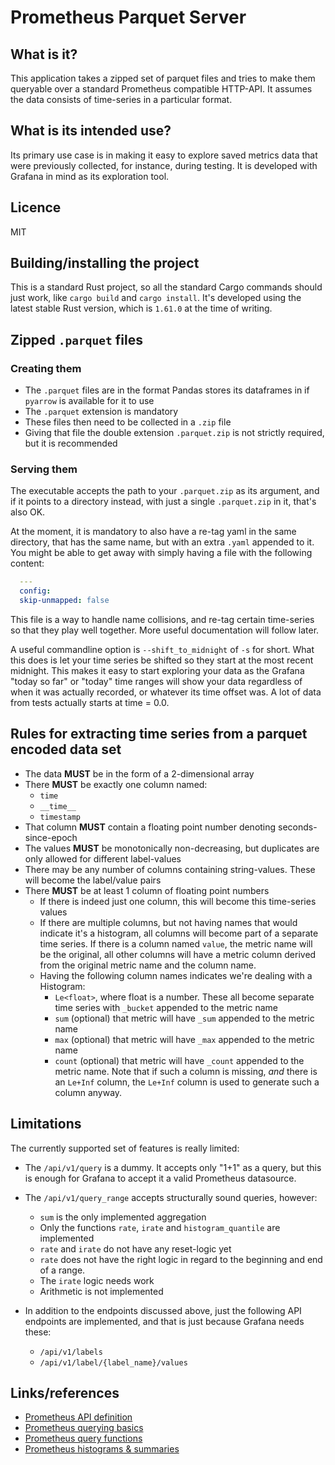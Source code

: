 # Prometheus Parquet Server

## What is it?

This application takes a zipped set of parquet files and tries to make them
queryable over a standard Prometheus compatible HTTP-API. It assumes the
data consists of time-series in a particular format.

## What is its intended use?

Its primary use case is in making it easy to explore saved metrics data
that were previously collected, for instance, during testing. It is 
developed with Grafana in mind as its exploration tool.

## Licence

MIT

## Building/installing the project

This is a standard Rust project, so all the standard Cargo commands should
just work, like `cargo build` and `cargo install`. It's developed using the
latest stable Rust version, which is `1.61.0` at the time of writing.

## Zipped `.parquet` files

### Creating them

- The `.parquet` files are in the format Pandas stores its dataframes in
  if `pyarrow` is available for it to use
- The `.parquet` extension is mandatory
- These files then need to be collected in a `.zip` file
- Giving that file the double extension `.parquet.zip` is not strictly
  required, but it is recommended

### Serving them

The executable accepts the path to your `.parquet.zip` as its argument,
and if it points to a directory instead, with just a single `.parquet.zip`
in it, that's also OK.

At the moment, it is mandatory to also have a re-tag yaml in the same
directory, that has the same name, but with an extra `.yaml` appended
to it. You might be able to get away with simply having a file with the
following content:

```Yaml
  ---
  config:
  skip-unmapped: false
```

This file is a way to handle name collisions, and re-tag certain
time-series so that they play well together. More useful documentation
will follow later.

A useful commandline option is `--shift_to_midnight` of `-s` for short.
What this does is let your time series be shifted so they start at
the most recent midnight. This makes it easy to start exploring your
data as the Grafana "today so far" or "today" time ranges will show
your data regardless of when it was actually recorded, or whatever its
time offset was. A lot of data from tests actually starts at time = 0.0.

## Rules for extracting time series from a parquet encoded data set

- The data **MUST** be in the form of a 2-dimensional array
- There **MUST** be exactly one column named:
  - `time`
  - `__time__`
  - `timestamp`
- That column **MUST** contain a floating point number denoting seconds-since-epoch
- The values **MUST** be monotonically non-decreasing, but duplicates are only allowed for different label-values
- There may be any number of columns containing string-values. These will become
  the label/value pairs
- There **MUST** be at least 1 column of floating point numbers
  - If there is indeed just one column, this will become this time-series values
  - If there are multiple columns, but not having names that would indicate it's
    a histogram, all columns will become part of a separate time series. If
    there is a column named `value`, the metric name will be the original, all
    other columns will have a metric column derived from the original metric name
    and the column name.
  - Having the following column names indicates we're dealing with a Histogram:
    - `Le<float>`, where float is a number. These all become separate time series
      with `_bucket` appended to the metric name
    - `sum` (optional) that metric will have `_sum` appended to the metric name
    - `max` (optional) that metric will have `_max` appended to the metric name
    - `count` (optional) that metric will have `_count` appended to the metric
      name. Note that if such a column is missing, *and* there is an `Le+Inf`
      column, the `Le+Inf` column is used to generate such a column anyway.

## Limitations

The currently supported set of features is really limited:

- The `/api/v1/query` is a dummy. It accepts only "1+1" as a query, but this is
  enough for Grafana to accept it a valid Prometheus datasource.
- The `/api/v1/query_range` accepts structurally sound queries, however:

  - `sum` is the only implemented aggregation
  - Only the functions `rate`, `irate` and `histogram_quantile` are implemented
  - `rate` and `irate` do not have any reset-logic yet
  - `rate` does not have the right logic in regard to the beginning and end
    of a range.
  - The `irate` logic needs work
  - Arithmetic is not implemented

- In addition to the endpoints discussed above, just the following API
  endpoints are implemented, and that is just because Grafana needs these:

  - `/api/v1/labels`
  - `/api/v1/label/{label_name}/values`

## Links/references

- [Prometheus API definition](https://prometheus.io/docs/prometheus/latest/querying/api/)
- [Prometheus querying basics](https://prometheus.io/docs/prometheus/latest/querying/basics/)
- [Prometheus query functions](https://prometheus.io/docs/prometheus/latest/querying/functions/)
- [Prometheus histograms & summaries](https://prometheus.io/docs/practices/histograms/)
